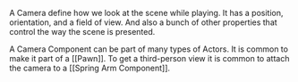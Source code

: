 A Camera define how we look at the scene while playing.
It has a position, orientation, and a field of view.
And also a bunch of other properties that control the way the scene is presented.

A Camera Component can be part of many types of Actors.
It is common to make it part of a [[Pawn]].
To get a third-person view it is common to attach the camera to a [[Spring Arm Component]].
